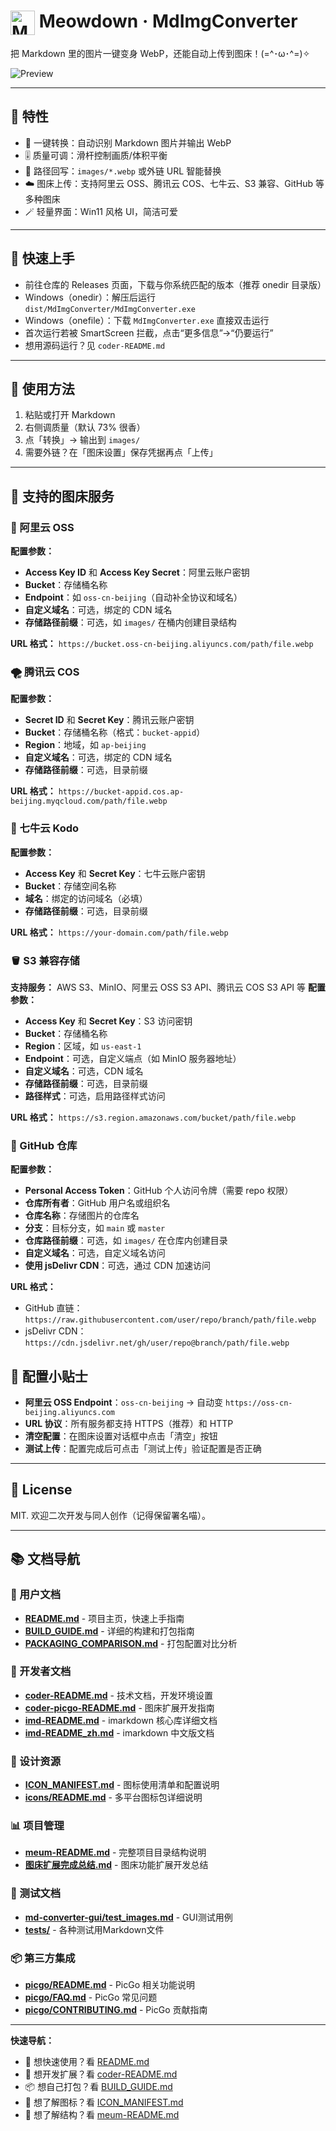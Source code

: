 # <img src="image/logo.png" width="39" height="39" alt="Meowdown Logo" style="vertical-align: middle;">   Meowdown · MdImgConverter

把 Markdown 里的图片一键变身 WebP，还能自动上传到图床！(=^･ω･^=)✧

![Preview](image/preview.png)

---

## 💫 特性
- 🐾 一键转换：自动识别 Markdown 图片并输出 WebP
- 🎚️ 质量可调：滑杆控制画质/体积平衡
- 🔗 路径回写：`images/*.webp` 或外链 URL 智能替换
- ☁️ 图床上传：支持阿里云 OSS、腾讯云 COS、七牛云、S3 兼容、GitHub 等多种图床
- 🪄 轻量界面：Win11 风格 UI，简洁可爱

---

## 🚀 快速上手
- 前往仓库的 Releases 页面，下载与你系统匹配的版本（推荐 onedir 目录版）
- Windows（onedir）：解压后运行 `dist/MdImgConverter/MdImgConverter.exe`
- Windows（onefile）：下载 `MdImgConverter.exe` 直接双击运行
- 首次运行若被 SmartScreen 拦截，点击“更多信息”→“仍要运行”
- 想用源码运行？见 `coder-README.md`

---

## 🎯 使用方法
1. 粘贴或打开 Markdown
2. 右侧调质量（默认 73% 很香）
3. 点「转换」→ 输出到 `images/`
4. 需要外链？在「图床设置」保存凭据再点「上传」

---

## 🧰 支持的图床服务

### 📡 阿里云 OSS
**配置参数：**
- **Access Key ID** 和 **Access Key Secret**：阿里云账户密钥
- **Bucket**：存储桶名称
- **Endpoint**：如 `oss-cn-beijing`（自动补全协议和域名）
- **自定义域名**：可选，绑定的 CDN 域名
- **存储路径前缀**：可选，如 `images/` 在桶内创建目录结构

**URL 格式：** `https://bucket.oss-cn-beijing.aliyuncs.com/path/file.webp`

### 🌪️ 腾讯云 COS
**配置参数：**
- **Secret ID** 和 **Secret Key**：腾讯云账户密钥
- **Bucket**：存储桶名称（格式：`bucket-appid`）
- **Region**：地域，如 `ap-beijing`
- **自定义域名**：可选，绑定的 CDN 域名
- **存储路径前缀**：可选，目录前缀

**URL 格式：** `https://bucket-appid.cos.ap-beijing.myqcloud.com/path/file.webp`

### 🦄 七牛云 Kodo
**配置参数：**
- **Access Key** 和 **Secret Key**：七牛云账户密钥
- **Bucket**：存储空间名称
- **域名**：绑定的访问域名（必填）
- **存储路径前缀**：可选，目录前缀

**URL 格式：** `https://your-domain.com/path/file.webp`

### 🪣 S3 兼容存储
**支持服务：** AWS S3、MinIO、阿里云 OSS S3 API、腾讯云 COS S3 API 等
**配置参数：**
- **Access Key** 和 **Secret Key**：S3 访问密钥
- **Bucket**：存储桶名称
- **Region**：区域，如 `us-east-1`
- **Endpoint**：可选，自定义端点（如 MinIO 服务器地址）
- **自定义域名**：可选，CDN 域名
- **存储路径前缀**：可选，目录前缀
- **路径样式**：可选，启用路径样式访问

**URL 格式：** `https://s3.region.amazonaws.com/bucket/path/file.webp`

### 🐙 GitHub 仓库
**配置参数：**
- **Personal Access Token**：GitHub 个人访问令牌（需要 repo 权限）
- **仓库所有者**：GitHub 用户名或组织名
- **仓库名称**：存储图片的仓库名
- **分支**：目标分支，如 `main` 或 `master`
- **仓库路径前缀**：可选，如 `images/` 在仓库内创建目录
- **自定义域名**：可选，自定义域名访问
- **使用 jsDelivr CDN**：可选，通过 CDN 加速访问

**URL 格式：** 
- GitHub 直链：`https://raw.githubusercontent.com/user/repo/branch/path/file.webp`
- jsDelivr CDN：`https://cdn.jsdelivr.net/gh/user/repo@branch/path/file.webp`

## 🔧 配置小贴士
- **阿里云 OSS Endpoint**：`oss-cn-beijing` → 自动变 `https://oss-cn-beijing.aliyuncs.com`
- **URL 协议**：所有服务都支持 HTTPS（推荐）和 HTTP
- **清空配置**：在图床设置对话框中点击「清空」按钮
- **测试上传**：配置完成后可点击「测试上传」验证配置是否正确

---

## 📝 License
MIT. 欢迎二次开发与同人创作（记得保留署名喵）。

---

## 📚 文档导航

### 🎯 用户文档
- **[README.md](README.md)** - 项目主页，快速上手指南
- **[BUILD_GUIDE.md](BUILD_GUIDE.md)** - 详细的构建和打包指南
- **[PACKAGING_COMPARISON.md](PACKAGING_COMPARISON.md)** - 打包配置对比分析

### 🔧 开发者文档
- **[coder-README.md](coder-README.md)** - 技术文档，开发环境设置
- **[coder-picgo-README.md](coder-picgo-README.md)** - 图床扩展开发指南
- **[imd-README.md](imd-README.md)** - imarkdown 核心库详细文档
- **[imd-README_zh.md](imd-README_zh.md)** - imarkdown 中文版文档

### 🎨 设计资源
- **[ICON_MANIFEST.md](ICON_MANIFEST.md)** - 图标使用清单和配置说明
- **[icons/README.md](icons/README.md)** - 多平台图标包详细说明

### 📊 项目管理
- **[meum-README.md](meum-README.md)** - 完整项目目录结构说明
- **[图床扩展完成总结.md](图床扩展完成总结.md)** - 图床功能扩展开发总结

### 🧪 测试文档
- **[md-converter-gui/test_images.md](md-converter-gui/test_images.md)** - GUI测试用例
- **[tests/](tests/)** - 各种测试用Markdown文件

### 📦 第三方集成
- **[picgo/README.md](picgo/README.md)** - PicGo 相关功能说明
- **[picgo/FAQ.md](picgo/FAQ.md)** - PicGo 常见问题
- **[picgo/CONTRIBUTING.md](picgo/CONTRIBUTING.md)** - PicGo 贡献指南

---

**快速导航：**
- 🚀 想快速使用？看 [README.md](README.md) 
- 🔧 想开发扩展？看 [coder-README.md](coder-README.md)
- 📦 想自己打包？看 [BUILD_GUIDE.md](BUILD_GUIDE.md)
- 🎨 想了解图标？看 [ICON_MANIFEST.md](ICON_MANIFEST.md)
- 📁 想了解结构？看 [meum-README.md](meum-README.md)
